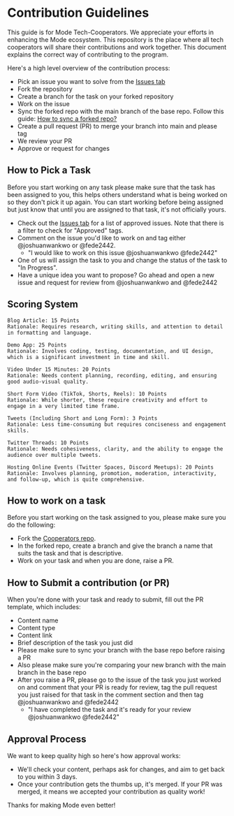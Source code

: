 # Contribution Guidelines

This guide is for Mode Tech-Cooperators. We appreciate your efforts in enhancing the Mode ecosystem. This repository is the place where all tech cooperators will share their contributions and work together. This document explains the correct way of contributing to the program.

Here's a high level overview of the contribution process:

- Pick an issue you want to solve from the [Issues tab](https://github.com/mode-network/mode-cooperators/issues)
- Fork the repository
- Create a branch for the task on your forked repository
- Work on the issue
- Sync the forked repo with the main branch of the base repo. Follow this guide: [How to sync a forked repo?](https://docs.github.com/en/pull-requests/collaborating-with-pull-requests/working-with-forks/syncing-a-fork)
- Create a pull request (PR) to merge your branch into main and please tag 
- We review your PR
- Approve or request for changes

## How to Pick a Task
Before you start working on any task please make sure that the task has been assigned to you, this helps others understand what is being worked on so they don't pick it up again. You can start working before being assigned but just know that until you are assigned to that task, it's not officially yours.

- Check out the [Issues tab]([https://github.com/mode-network/mode-cooperators/issues](https://github.com/mode-network/mode-cooperators/issues?q=is%3Aopen+is%3Aissue+label%3AApproved)) for a list of approved issues. Note that there is a filter to check for "Approved" tags.
- Comment on the issue you'd like to work on and tag either @joshuanwankwo or @fede2442.
  - "I would like to work on this issue @joshuanwankwo @fede2442"
- One of us will assign the task to you and change the status of the task to "In Progress".
- Have a unique idea you want to propose? Go ahead and open a new issue and request for review from @joshuanwankwo and @fede2442

## Scoring System
```
Blog Article: 15 Points
Rationale: Requires research, writing skills, and attention to detail in formatting and language.
```

```
Demo App: 25 Points
Rationale: Involves coding, testing, documentation, and UI design, which is a significant investment in time and skill.
```

```
Video Under 15 Minutes: 20 Points
Rationale: Needs content planning, recording, editing, and ensuring good audio-visual quality.
```

```
Short Form Video (TikTok, Shorts, Reels): 10 Points
Rationale: While shorter, these require creativity and effort to engage in a very limited time frame.
```

```
Tweets (Including Short and Long Form): 3 Points
Rationale: Less time-consuming but requires conciseness and engagement skills.
```

```
Twitter Threads: 10 Points
Rationale: Needs cohesiveness, clarity, and the ability to engage the audience over multiple tweets.
```

```
Hosting Online Events (Twitter Spaces, Discord Meetups): 20 Points
Rationale: Involves planning, promotion, moderation, interactivity, and follow-up, which is quite comprehensive.
```

## How to work on a task
Before you start working on the task assigned to you, please make sure you do the following:

- Fork the [Cooperators repo](link).
- In the forked repo, create a branch and give the branch a name that suits the task and that is descriptive.
- Work on your task and when you are done, raise a PR.

## How to Submit a contribution (or PR)
When you're done with your task and ready to submit, fill out the PR template, which includes:

- Content name
- Content type
- Content link
- Brief description of the task you just did
- Please make sure to sync your branch with the base repo before raising a PR
- Also please make sure you're comparing your new branch with the main branch in the base repo
- After you raise a PR, please go to the issue of the task you just worked on and comment that your PR is ready for review, tag the pull request you just raised for that task in the comment section and then tag @joshuanwankwo and @fede2442
  - "I have completed the task and it's ready for your review @joshuanwankwo @fede2442"

## Approval Process
We want to keep quality high so here's how approval works:

- We'll check your content, perhaps ask for changes, and aim to get back to you within 3 days.
- Once your contribution gets the thumbs up, it's merged. If your PR was merged, it means we accepted your contribution as quality work!


Thanks for making Mode even better!
